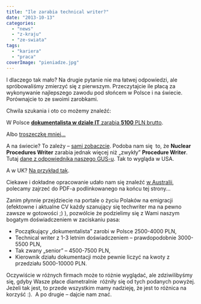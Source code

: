 ```yaml
---
title: "Ile zarabia technical writer?"
date: "2013-10-13"
categories:
  - "news"
  - "z-kraju"
  - "ze-swiata"
tags:
  - "kariera"
  - "praca"
coverImage: "pieniadze.jpg"
---
```


I dlaczego tak mało? Na drugie pytanie nie ma łatwej odpowiedzi, ale spróbowaliśmy zmierzyć się z pierwszym. Przeczytajcie ile płacą za wykonywanie najlepszego zawodu pod słońcem w Polsce i na świecie. Porównajcie to ze swoimi zarobkami.

Chwila szukania i oto co możemy znaleźć:

W Polsce [**dokumentalista w dziale IT** zarabia **5100** PLN brutto](http://www.moja-pensja.pl/zarobki/1192,ile-zarabia-Dokumentalista-w-dziale-IT).

Albo [troszeczkę mniej...](http://www.wynagrodzenia.pl/moja_placa.php?s=329)

A na świecie? To zależy – [sami zobaczcie](http://www.indeed.com/salary/Technical-Writer.html). Podoba nam się  to, że **Nuclear Procedures Writer** zarabia jednak więcej niż „zwykły” **Procedure Writer**. Tutaj [dane z odpowiednika naszego GUS-u](http://www.bls.gov/oes/current/oes273042.htm). Tak to wygląda w USA.

A w UK? [Na przykład tak](http://www.payscale.com/salaries/c4bcca41/Technical-Writer-UK-Salary).

Ciekawe i dokładne opracowanie udało nam się znaleźć [w Australii](http://www.techwriter.com.au/news/survey.htm), polecamy zajrzeć do PDF-a podlinkowanego na końcu tej strony...



Zanim płynnie przejdziecie na portale o życiu Polaków na emigracji (efektowne i aktualne CV każdy szanujący się techwriter ma na pewno zawsze w gotowości ;) ), pozwólcie że podzielimy się z Wami naszym bogatym doświadczeniem w zaciskaniu pasa:

- Początkujący „dokumentalista” zarobi w Polsce 2500-4000 PLN,
- Technical writer z 1-3 letnim doświadczeniem – prawdopodobnie 3000-5500 PLN,
- Tak zwany „senior” – 4500-7500 PLN,
- Kierownik działu dokumentacji może pewnie liczyć na kwoty z przedziału 5000-10000 PLN.

Oczywiście w różnych firmach może to różnie wyglądać, ale zdziwilibyśmy się, gdyby Wasze płace diametralnie  różniły się od tych podanych powyżej. Jeżeli tak jest, to przede wszystkim mamy nadzieję, że jest to różnica na korzyść :).  A po drugie – dajcie nam znać.
